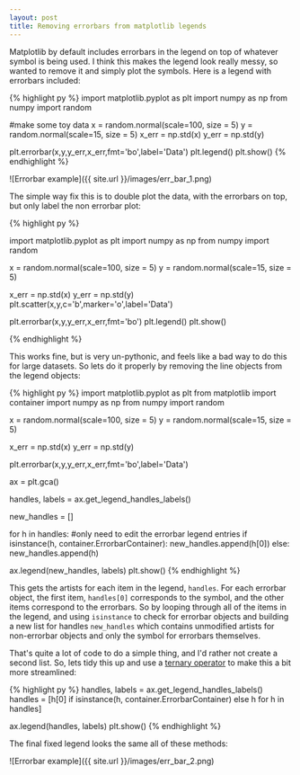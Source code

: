 ```yaml
---
layout: post
title: Removing errorbars from matplotlib legends
---
```


Matplotlib by default includes errorbars in the legend on top of whatever symbol is
being used. I think this makes the legend look really messy, so wanted to remove it
and simply plot the symbols. Here is a legend with errorbars included:

{% highlight py %}
import matplotlib.pyplot as plt
import numpy as np
from numpy import random

#make some toy data
x = random.normal(scale=100, size = 5)
y = random.normal(scale=15, size = 5)
x_err = np.std(x)
y_err = np.std(y)

plt.errorbar(x,y,y_err,x_err,fmt='bo',label='Data')
plt.legend()
plt.show()
{% endhighlight %}

![Errorbar example]({{ site.url }}/images/err_bar_1.png)

The simple way fix this is to double plot the data, with the errorbars on top, but only
label the non errorbar plot:

{% highlight py %}

import matplotlib.pyplot as plt
import numpy as np
from numpy import random

x = random.normal(scale=100, size = 5)
y = random.normal(scale=15, size = 5)

x_err = np.std(x)
y_err = np.std(y)
plt.scatter(x,y,c='b',marker='o',label='Data')

plt.errorbar(x,y,y_err,x_err,fmt='bo')
plt.legend()
plt.show()

{% endhighlight %}

This works fine, but is very un-pythonic, and feels like a bad way to do this for large datasets.
So lets do it properly by removing the line objects from the legend objects:

{% highlight py %}
import matplotlib.pyplot as plt
from matplotlib import container
import numpy as np
from numpy import random


x = random.normal(scale=100, size = 5)
y = random.normal(scale=15, size = 5)

x_err = np.std(x)
y_err = np.std(y)

plt.errorbar(x,y,y_err,x_err,fmt='bo',label='Data')

ax = plt.gca()

handles, labels = ax.get_legend_handles_labels()

new_handles = []

for h in handles:
    #only need to edit the errorbar legend entries
    if isinstance(h, container.ErrorbarContainer):
        new_handles.append(h[0])
    else:
        new_handles.append(h)

ax.legend(new_handles, labels)
plt.show()
{% endhighlight %}

This gets the artists for each item in the legend, `handles`. For each errorbar
object, the first item, `handles[0]` corresponds to the symbol, and the other items
correspond to the errorbars. So by looping through all of the items in the legend,
and using `isinstance` to check for errorbar objects and building a new list for handles
`new_handles` which contains unmodified artists for non-errorbar objects and only the
symbol for errorbars themselves.

That's quite a lot of code to do a simple thing, and I'd rather not create a second list. So,
lets tidy this up and use a [ternary operator](https://docs.python.org/2.7/reference/expressions.html#conditional-expressions) to make this a bit more streamlined:

{% highlight py %}
handles, labels = ax.get_legend_handles_labels()
handles = [h[0] if isinstance(h, container.ErrorbarContainer) else h for h in handles]

ax.legend(handles, labels)
plt.show()
{% endhighlight %}

The final fixed legend looks the same all of these methods:

![Errorbar example]({{ site.url }}/images/err_bar_2.png)
